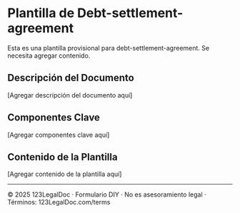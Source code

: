 # Plantilla de Debt-settlement-agreement

Esta es una plantilla provisional para debt-settlement-agreement. Se necesita agregar contenido.

## Descripción del Documento
[Agregar descripción del documento aquí]

## Componentes Clave
[Agregar componentes clave aquí]

## Contenido de la Plantilla
[Agregar contenido de la plantilla aquí]

---
© 2025 123LegalDoc · Formulario DIY · No es asesoramiento legal · Términos: 123LegalDoc.com/terms
